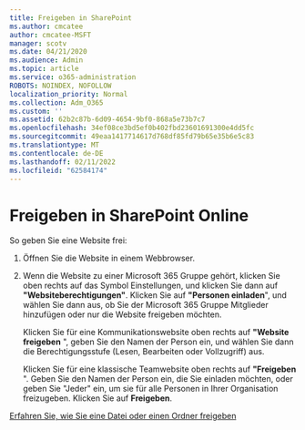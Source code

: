 ```yaml
---
title: Freigeben in SharePoint
ms.author: cmcatee
author: cmcatee-MSFT
manager: scotv
ms.date: 04/21/2020
ms.audience: Admin
ms.topic: article
ms.service: o365-administration
ROBOTS: NOINDEX, NOFOLLOW
localization_priority: Normal
ms.collection: Adm_O365
ms.custom: ''
ms.assetid: 62b2c87b-6d09-4654-9bf0-868a5e73b7c7
ms.openlocfilehash: 34ef08ce3bd5ef0b402fbd23601691300e4dd5fc
ms.sourcegitcommit: 49eaa1417714617d768df85fd79b65e35b6e5c83
ms.translationtype: MT
ms.contentlocale: de-DE
ms.lasthandoff: 02/11/2022
ms.locfileid: "62584174"
---
```

# <a name="how-to-share-in-sharepoint-online"></a>Freigeben in SharePoint Online

So geben Sie eine Website frei:
  
1. Öffnen Sie die Website in einem Webbrowser.
    
2. Wenn die Website zu einer Microsoft 365 Gruppe gehört, klicken Sie oben rechts auf das Symbol Einstellungen, und klicken Sie dann auf **"Websiteberechtigungen"**. Klicken Sie auf **"Personen einladen**", und wählen Sie dann aus, ob Sie der Microsoft 365 Gruppe Mitglieder hinzufügen oder nur die Website freigeben möchten. 
    
    Klicken Sie für eine Kommunikationswebsite oben rechts auf **"Website freigeben** ", geben Sie den Namen der Person ein, und wählen Sie dann die Berechtigungsstufe (Lesen, Bearbeiten oder Vollzugriff) aus. 
    
    Klicken Sie für eine klassische Teamwebsite oben rechts auf **"Freigeben** ". Geben Sie den Namen der Person ein, die Sie einladen möchten, oder geben Sie "Jeder" ein, um sie für alle Personen in Ihrer Organisation freizugeben. Klicken Sie auf **Freigeben**.
    
[Erfahren Sie, wie Sie eine Datei oder einen Ordner freigeben](https://go.microsoft.com/fwlink/?linkid=511430)
  

